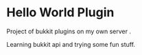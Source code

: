 Hello World Plugin
======

Project of bukkit plugins on my own server .

Learning bukkit api and trying some fun stuff.
